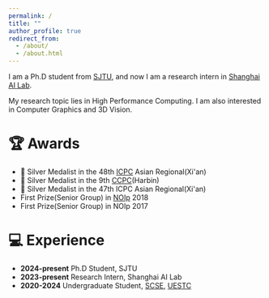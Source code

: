 ```yaml
---
permalink: /
title: ""
author_profile: true
redirect_from:  
  - /about/
  - /about.html
---
```

I am a Ph.D student from [SJTU](https://www.sjtu.edu.cn/), and now I am a research intern in [Shanghai AI Lab](https://www.shlab.org.cn/).

My research topic lies in High Performance Computing. I am also interested in Computer Graphics and 3D Vision. 

# 🏆 Awards
+ 🥈 Silver Medalist in the 48th [ICPC](https://icpc.global/) Asian Regional(Xi'an)
+ 🥈 Silver Medalist in the 9th [CCPC](https://ccpc.io/)(Harbin)
+ 🥈 Silver Medalist in the 47th ICPC Asian Regional(Xi'an)
+ First Prize(Senior Group) in [NOIp](https://www.noi.cn/gynoi/jj/) 2018
+ First Prize(Senior Group) in NOIp 2017

# 💻 Experience
+ **2024-present** Ph.D Student, SJTU
+ **2023-present** Research Intern, Shanghai AI Lab
+ **2020-2024** Undergraduate Student, [SCSE](https://www.scse.uestc.edu.cn/), [UESTC](https://www.uestc.edu.cn/)




